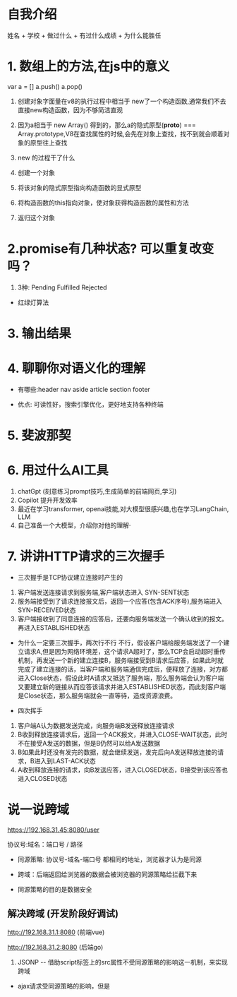 # 自我介绍
姓名 + 学校 + 做过什么 + 有过什么成绩 + 为什么能胜任

# 1. 数组上的方法,在js中的意义
var a = []
a.push()
a.pop()

1. 创建对象字面量在v8的执行过程中相当于 new了一个构造函数,通常我们不去直接new构造函数，因为不够简洁直观
2. 因为a相当于 new Array() 得到的，那么a的隐式原型(__proto__) === Array.prototype,V8在查找属性的时候,会先在对象上查找，找不到就会顺着对象的原型往上查找 

3. new 的过程干了什么
  1. 创建一个对象
  2. 将该对象的隐式原型指向构造函数的显式原型
  3. 将构造函数的this指向对象，使对象获得构造函数的属性和方法
  4. 返归这个对象

# 2.promise有几种状态? 可以重复改变吗？
  1. 3种: Pending Fulfilled Rejected

  - 红绿灯算法
    
# 3. 输出结果

# 4. 聊聊你对语义化的理解
  - 有哪些:header nav aside article section footer

  - 优点: 可读性好，搜索引擎优化，更好地支持各种终端

# 5. 斐波那契


# 6. 用过什么AI工具
 1. chatGpt (刻意练习prompt技巧,生成简单的前端网页,学习) 
 2. Copilot 提升开发效率
 3. 最近在学习transformer, openai技能,对大模型很感兴趣,也在学习LangChain, LLM
 4. 自己准备一个大模型，介绍你对他的理解·


# 7. 讲讲HTTP请求的三次握手
  - 三次握手是TCP协议建立连接时产生的
  1. 客户端发送连接请求到服务端,客户端状态进入 SYN-SENT状态
  2. 服务端接受到了请求连接报文后，返回一个应答(包含ACK序号),服务端进入 SYN-RECEIVED状态
  3. 客户端接收到了同意连接的应答后，还要向服务端发送一个确认收到的报文。再进入ESTABLISHED状态

  - 为什么一定要三次握手，两次行不行
  不行，假设客户端给服务端发送了一个建立请求A,但是因为网络环境差，这个请求A超时了，那么TCP会启动超时重传机制，再发送一个新的建立连接B，服务端接受到B请求后应答，如果此时就完成了建立连接的话，当客户端和服务端通信完成后，便释放了连接，对方都进入Close状态，假设此时A请求又抵达了服务端，那么服务端会认为客户端又要建立新的链接从而应答该请求并进入ESTABLISHED状态，而此刻客户端是Close状态，那么服务端就会一直等待，造成资源浪费。


  - 四次挥手
  1. 客户端A认为数据发送完成，向服务端B发送释放连接请求
  2. B收到释放连接请求后，返回一个ACK报文，并进入CLOSE-WAIT状态，此时不在接受A发送的数据，但是B仍然可以给A发送数据
  3. B如果此时还没有发完的数据，就会继续发送，发完后向A发送释放连接的请求，B进入到LAST-ACK状态
  4. A收到释放连接的请求，向B发送应答，进入CLOSED状态，B接受到该应答也进入CLOSED状态

# 说一说跨域
https://192.168.31.45:8080/user

协议号:域名：端口号 / 路径

- 同源策略: 协议号-域名-端口号 都相同的地址，浏览器才认为是同源

- 跨域：后端返回给浏览器的数据会被浏览器的同源策略给拦截下来

- 同源策略的目的是数据安全


## 解决跨域 (开发阶段好调试)
  http://192.168.31.1:8080 (前端vue)

  http://192.168.31.2:8080 (后端go)

1. JSONP  -- 借助script标签上的src属性不受同源策略的影响这一机制，来实现跨域
  - ajax请求受同源策略的影响，但是<script>上的src属性不受同源策略的影响，且该属性也会导致浏览器发送一个请求

  原理：
    1. 借助script的src属性给后端发送一个请求，且携带一个参数('callback')
    2. 前端在window对象上添加了一个callback函数
    3. 后端接受到这个 'callback' 后，将要返回给前端的数据data和这个参数callback进行拼接成callback(data),并返回
    4. 因为window上已经有一个callback函数，后端又返回了一个形如callback(data)，浏览器会将该字符串执行成callback的调用
     
  缺点：1. 必须要后端配合 2. 只能用于get请求
  
2. Cors (Cross-Origin Resource Sharing)  --- 后端通过设置响应头来告诉浏览器不要拒绝接收后端的响应

3. node代理 (vite 开发环境下生效)

4. nginx代理 (类似Cors，配置白名单) (生产环境)

5. domain (在iframe中，当父级页面和子级页面的子域不同时，通过设置document.domain='xx' 来将xx定为基础域，从而实现跨域)

6. postMesage (在iframe中)